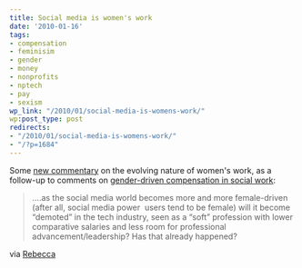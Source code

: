 ```yaml
---
title: Social media is women's work
date: '2010-01-16'
tags:
- compensation
- feminisim
- gender
- money
- nonprofits
- nptech
- pay
- sexism
wp_link: "/2010/01/social-media-is-womens-work/"
wp:post_type: post
redirects:
- "/2010/01/social-media-is-womens-work/"
- "/?p=1684"
---
```


Some [new commentary](http://thelearnedfangirl.com/2009/12/13/thinking-out-loud-is-social-media-the-new-pink-collar-ghetto-of-tech/) on the evolving nature of women's work, as a follow-up to comments on [gender-driven compensation in social work](http://www.island94.org/2009/10/social-work-is-womens-work-so-we-dont-care/):

> ....as the social media world becomes more and more female-driven (after all, social media power  users tend to be female) will it become “demoted” in the tech industry, seen as a “soft” profession with lower comparative salaries and less room for professional advancement/leadership? Has that already happened?

via [Rebecca](http://circuitous.org)
